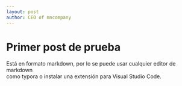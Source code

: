 ```yaml
---
layout: post
author: CEO of mncompany
---
```

# Primer post de prueba

Está en formato markdown, por lo se puede usar cualquier editor de markdown   
como typora o instalar una extensión para Visual Studio Code.
